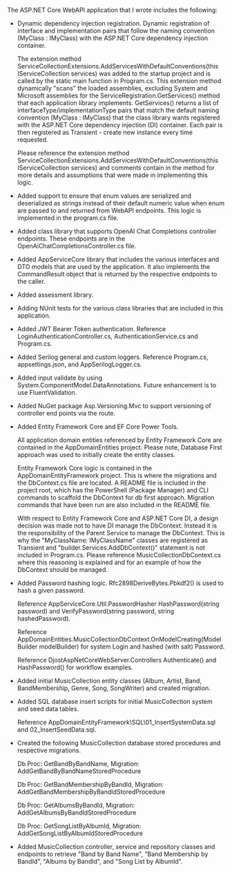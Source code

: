 The ASP.NET Core WebAPI application that I wrote includes the following:

* Dynamic dependency injection registration.  Dynamic registration of interface and implementation pairs that follow the naming convention (MyClass : IMyClass) with the ASP.NET Core dependency injection container.

  The extension method ServiceCollectionExtensions.AddServicesWithDefaultConventions(this IServiceCollection services) was added to the startup project and is called by the static main function in Program.cs.  This extension method dynamically "scans" the loaded assemblies, excluding System and Microsoft assemblies for the ServiceRegistration.GetServices() method that each application library implements.  GetServices() returns a list of interfaceType/implementationType pairs that match the default naming convention (MyClass : IMyClass) that the class library wants registered with the ASP.NET Core dependency injection (DI) container.  Each pair is then registered as Transient - create new instance every time requested.

  Please reference the extension method ServiceCollectionExtensions.AddServicesWithDefaultConventions(this IServiceCollection services) and comments contain in the method for more details and assumptions that were made in implementing this logic.

* Added support to ensure that enum values are serialized and deserialized as strings instead of their default numeric value when enum are passed to and returned from WebAPI endpoints.  This logic is implemented in the program.cs file.

* Added class library that supports OpenAI Chat Completions controller endpoints.  These endpoints are in the OpenAiChatCompletionsController.cs file.

* Added AppServiceCore library that includes the various interfaces and DTO models that are used by the application.  It also implements the CommandResult object that is returned by the respective endpoints to the caller.

* Added assessment library.

* Adding NUnit tests for the various class libraries that are included in this application.

* Added JWT Bearer Token authentication.  Reference LoginAuthenticationController.cs, AuthenticationService.cs and Program.cs. 

* Added Serilog general and custom loggers.  Reference Program.cs, appsettings.json, and AppSerilogLogger.cs.

* Added input validate by using System.ComponentModel.DataAnnotations.  Future enhancement is to use FluentValidation.

* Added NuGet package Asp.Versioning.Mvc to support versioning of controller end points via the route.

* Added Entity Framework Core and EF Core Power Tools.  

  All application domain entities referenced by Entity Framework Core are contained in the AppDomainEntities project.  Please note, Database First approach was used to initially create the entity classes.
    
  Entity Framework Core logic is contained in the AppDomainEntityFramework project.  This is where the migrations and the DbContext.cs file are located.  A README file is included in the project root, which has the PowerShell (Package Manager) and CLI commands to scaffold the DbContext for db first approach.  Migration commands that have been run are also included in the README file.  

  With respect to Entity Framework Core and ASP.NET Core DI, a design decision was made not to have DI manage the DbContext.  Instead it is the responsibility of the Parent Service to manage the DbContext.  This is why the "MyClassName: IMyClassName" classes are registered as Transient and "builder.Services.AddDbContext()" statement is not included in Program.cs.  Please reference MusicCollectionDbContext.cs where this reasoning is explained and for an example of how the DbContext should be managed.

* Added Password hashing logic.  Rfc2898DeriveBytes.Pbkdf2() is used to hash a given password. 
  
  Reference AppServiceCore.Util.PasswordHasher HashPassword(string password) and VerifyPassword(string password, string hashedPassword).

  Reference AppDomainEntities.MusicCollectionDbContext.OnModelCreating(ModelBuilder modelBuilder) for system Login and hashed (with salt) Password.

  Reference DjostAspNetCoreWebServer.Controllers Authenticate() and HashPassword() for workflow examples.

* Added initial MusicCollection entity classes (Album, Artist, Band, BandMembership, Genre, Song, SongWriter) and created migration.  

* Added SQL database insert scripts for initial MusicCollection system and seed data tables.

  Reference AppDomainEntityFramework\SQL\01_InsertSystemData.sql and 02_InsertSeedData.sql.

* Created the following MusicCollection database stored procedures and respective migrations.

  Db Proc: GetBandByBandName,           Migration: AddGetBandByBandNameStoredProcedure
  
  Db Proc: GetBandMembershipByBandId,   Migration: AddGetBandMembershipByBandIdStoredProcedure
  
  Db Proc: GetAlbumsByBandId,           Migration: AddGetAlbumsByBandIdStoredProcedure
  
  Db Proc: GetSongListByAlbumId,        Migration: AddGetSongListByAlbumIdStoredProcedure

* Added MusicCollection controller, service and repository classes and endpoints to retrieve "Band by Band Name", "Band Membership by BandId", "Albums by BandId", and "Song List by AlbumId".